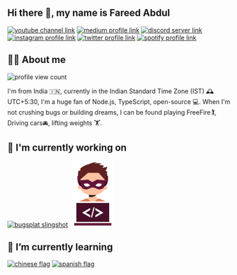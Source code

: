 ## Hi there 👋, my name is Fareed Abdul

[![youtube channel link](https://img.shields.io/badge/YouTube-FF0000?style=for-the-badge&logo=youtube&logoColor=white)]()
[![medium profile link](https://img.shields.io/badge/Medium-12100E?style=for-the-badge&logo=medium&logoColor=white)]()
[![discord server link](https://img.shields.io/badge/Discord-7289DA?style=for-the-badge&logo=discord&logoColor=white)]()
[![instagram profile link](https://img.shields.io/badge/Instagram-E4405F?style=for-the-badge&logo=instagram&logoColor=white)]()
[![twitter profile link](https://img.shields.io/badge/Twitter-1DA1F2?style=for-the-badge&logo=twitter&logoColor=white)]()
[![spotify profile link](https://img.shields.io/badge/Spotify-1ED760?&style=for-the-badge&logo=spotify&logoColor=white)]()

## 🙋‍♂️ About me

![profile view count](https://komarev.com/ghpvc/?username=bobbyg603)

I'm from India 🇮🇳, currently in the Indian Standard Time Zone (IST) 🕰️ UTC+5:30, I'm a huge fan of Node.js, TypeScript, open-source 💻. When I'm not crushing bugs or building dreams, I can be found playing FreeFire🏌️, Driving cars🚘, lifting weights 🏋️.

## 🔭 I'm currently working on

[<img src="assets/bugsplat-slingshot-small.png" alt="bugsplat slingshot" height="150px">](https://github.com/BugSplat-Git)
[<img style="margin-left: 6.5px" src="assets/wdh-logo.png" alt="bugsplat slingshot" height="150px">](https://github.com/workingdevshero)

## 🌱 I’m currently learning

[![chinese flag](assets/chinese-flag-round.svg)](https://www.duolingo.com/profile/bobbyg603)
[![spanish flag](assets/spanish-flag-round.svg)](https://www.duolingo.com/profile/bobbyg603)
